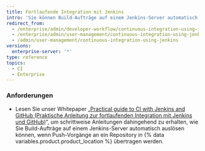 ```yaml
---
title: Fortlaufende Integration mit Jenkins
intro: 'Sie können Build-Aufträge auf einem Jenkins-Server automatisch auslösen, wenn Push-Vorgänge an ein Repository in {% data variables.product.product_location %} übertragen werden.'
redirect_from:
  - /enterprise/admin/developer-workflow/continuous-integration-using-jenkins
  - /enterprise/admin/user-management/continuous-integration-using-jenkins
  - /admin/user-management/continuous-integration-using-jenkins
versions:
  enterprise-server: '*'
type: reference
topics:
  - CI
  - Enterprise
---
```

### Anforderungen

- Lesen Sie unser Whitepaper „[Practical guide to CI with Jenkins and GitHub (Praktische Anleitung zur fortlaufenden Integration mit Jenkins und GitHub)](https://resources.github.com/whitepapers/practical-guide-to-CI-with-Jenkins-and-GitHub/)“, um schrittweise Anleitungen dahingehend zu erhalten, wie Sie Build-Aufträge auf einem Jenkins-Server automatisch auslösen können, wenn Push-Vorgänge an ein Repository in {% data variables.product.product_location %} übertragen werden.
